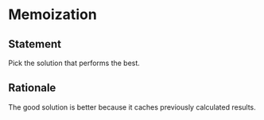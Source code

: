 # Memoization

## Statement

Pick the solution that performs the best.


## Rationale

The good solution is better because it caches previously calculated results.
